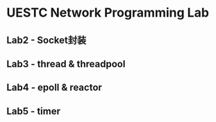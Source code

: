 # UESTC Network Programming Lab
## Lab2 - Socket封装

## Lab3 - thread & threadpool
## Lab4 - epoll & reactor 
## Lab5 - timer